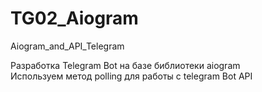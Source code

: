 # TG02_Aiogram
 Aiogram_and_API_Telegram


Разработка Telegram Bot на базе библиотеки aiogram<br>
Используем метод polling для работы с telegram Bot API
